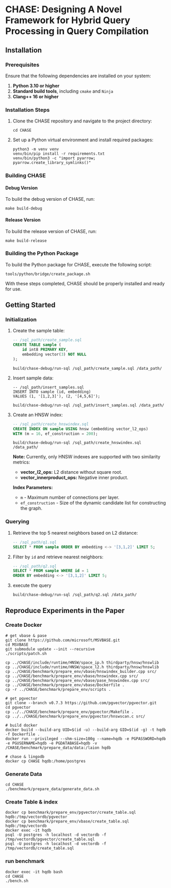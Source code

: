 

# CHASE: Designing A Novel Framework for Hybrid Query Processing in Query Compilation

## Installation

### Prerequisites

Ensure that the following dependencies are installed on your system:

1. **Python 3.10 or higher**
2. **Standard build tools**, including `cmake` and `Ninja`
3. **Clang++ 16 or higher**

### Installation Steps

1. Clone the CHASE repository and navigate to the project directory:

   ```shell
   cd CHASE
   ```

2. Set up a Python virtual environment and install required packages:

   ```shell
   python3 -m venv venv
   venv/bin/pip install -r requirements.txt
   venv/bin/python3 -c "import pyarrow; pyarrow.create_library_symlinks()"
   ```

### Building CHASE

#### Debug Version

To build the debug version of CHASE, run:

```shell
make build-debug
```

#### Release Version

To build the release version of CHASE, run:

```shell
make build-release
```

### Building the Python Package

To build the Python package for CHASE, execute the following script:

```shell
tools/python/bridge/create_package.sh
```

With these steps completed, CHASE should be properly installed and ready for use.





## Getting Started

### Initialization

1. Create the sample table:

   ```sql
   -- /sql_path/create_sample.sql
   CREATE TABLE sample (
       id int8 PRIMARY KEY, 
       embedding vector(3) NOT NULL
   );
   ```

   ```shell
   build/chase-debug/run-sql /sql_path/create_sample.sql /data_path/
   ```

2. Insert sample data:

   ```
   -- /sql_path/insert_samples.sql
   INSERT INTO sample (id, embedding) 
   VALUES (1, '[1,2,3]'), (2, '[4,5,6]');
   ```

   ```shell
   build/chase-debug/run-sql /sql_path/insert_samples.sql /data_path/
   ```

3. Create an HNSW index:

   ```sql
   -- /sql_path/create_hnswindex.sql
   CREATE INDEX ON sample USING hnsw (embedding vector_l2_ops) 
   WITH (m = 16, ef_construction = 200);
   ```

   ```shell
   build/chase-debug/run-sql /sql_path/create_hnswindex.sql /data_path/
   ```

   **Note:** Currently, only HNSW indexes are supported with two similarity metrics:

   - **vector_l2_ops:** L2 distance without square root.
   - **vector_innerproduct_ops:** Negative inner product.

   **Index Parameters:**

   - `m` - Maximum number of connections per layer.
   - `ef_construction` - Size of the dynamic candidate list for constructing the graph.

### Querying

1. Retrieve the top 5 nearest neighbors based on L2 distance:

   ```sql
   -- /sql_path/q1.sql
   SELECT * FROM sample ORDER BY embedding <-> '[3,1,2]' LIMIT 5;
   ```

2. Filter by `id` and retrieve nearest neighbors:

   ```sql
   -- /sql_path/q2.sql
   SELECT * FROM sample WHERE id = 1
   ORDER BY embedding <-> '[3,1,2]' LIMIT 5;
   ```

3. execute the query

   ```shell
   build/chase-debug/run-sql /sql_path/q2.sql /data_path/
   ```

   

## Reproduce Experiments in the Paper

### Create Docker


```shell
# get vbase & pase
git clone https://github.com/microsoft/MSVBASE.git
cd MSVBASE
git submodule update --init --recursive
./scripts/patch.sh

cp ../CHASE/include/runtime/HNSW/space_ip.h thirdparty/hnsw/hnswlib
cp ../CHASE/include/runtime/HNSW/space_l2.h thirdparty/hnsw/hnswlib
cp ../CHASE/benchmark/prepare_env/vbase/hnswindex_builder.cpp src/
cp ../CHASE/benchmark/prepare_env/vbase/hnswindex.cpp src/
cp ../CHASE/benchmark/prepare_env/vbase/pase_hnswindex.cpp src/
cp ../CHASE/benchmark/prepare_env/vbase/Dockerfile .
cp -r ../CHASE/benchmark/prepare_env/scripts .

# get pgvector
git clone --branch v0.7.3 https://github.com/pgvector/pgvector.git
cd pgvector
cp ../../CHASE/benchmark/prepare_env/pgvector/Makefile .
cp ../../CHASE/benchmark/prepare_env/pgvector/hnswscan.c src/

# build docker
docker build --build-arg UID=$(id -u) --build-arg GID=$(id -g) -t hqdb -f Dockerfile .
docker run --privileged --shm-size=100g --name=hqdb -e PGPASSWORD=hqdb -e PGUSERNAME=hqdb -e PGDATABASE=hqdb -v /CHASE/benchmark/prepare_data/data:/laion hqdb 

# chase & lingodb
docker cp CHASE hqdb:/home/postgres
```


### Generate Data

```shell
cd CHASE
./benchmark/prepare_data/generate_data.sh
```



### Create Table & index


```shell
docker cp benchmark/prepare_env/pgvector/create_table.sql hqdb:/tmp/vectordb/pgvector
docker cp benchmark/prepare_env/vbase/create_table.sql hqdb:/tmp/vectordb
docker exec -it hqdb 
psql -U postgres -h localhost -d vectordb -f /tmp/vectordb/pgvector/create_table.sql
psql -U postgres -h localhost -d vectordb -f /tmp/vectordb/create_table.sql
```

### run benchmark

```shell
docker exec -it hqdb bash
cd CHASE
./bench.sh
```

